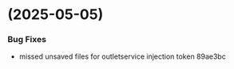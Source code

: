 #  (2025-05-05)


### Bug Fixes

* missed unsaved files for outletservice injection token 89ae3bc



